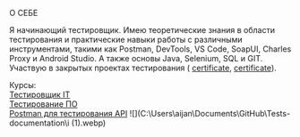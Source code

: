 О СЕБЕ

Я начинающий тестировщик. Имею теоретические знания в области тестирования и практические навыки работы с различными инструментами, такими как Postman, DevTools, VS Code, SoapUI, Charles Proxy и Android Studio. А также основы Java, Selenium, SQL и GIT.
Участвую в закрытых проектах тестирования ( [сertificate](https://drive.google.com/file/d/1yLkNoPZeVvbRsFL349PMenipj8hxNEFs/view?usp=drive_link), [certificate](https://drive.google.com/file/d/1ro24PKybQObG17hEhplbSzKTM0P3h3_N/view?usp=drive_link)).

Курсы:  
[Тестировщик IT](https://drive.google.com/file/d/169CA4p-QcwH81wO6WMKssvAaIATC0dSr/view?usp=drive_link)  
[Тестирование ПО](https://drive.google.com/file/d/1Owt2pbK_6TXImhTfR3daJv4qEECu-rTL/view?usp=drive_link)  
[Postman для тестирования API](https://drive.google.com/file/d/1K7aJhiQRT1RHMZ-rCqoZ6gAa_7SIZ0Wx/view?usp=drive_link)
![](C:\Users\aijan\Documents\GitHub\Tests-documentation\i (1).webp)